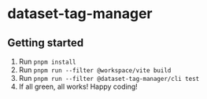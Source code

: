 # dataset-tag-manager


## Getting started

1. Run `pnpm install`
2. Run `pnpm run --filter @workspace/vite build`
3. Run `pnpm run --filter @dataset-tag-manager/cli test`
4. If all green, all works! Happy coding!
